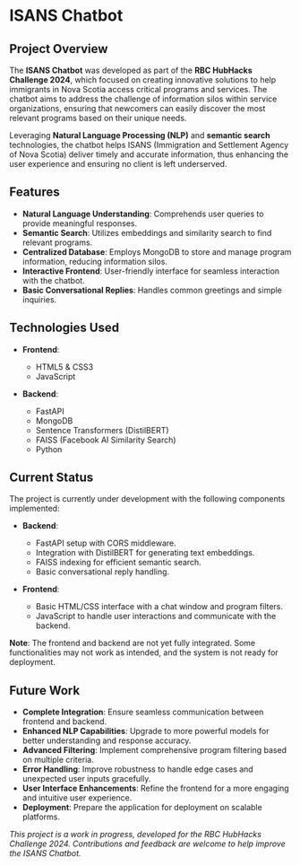 # ISANS Chatbot

## Project Overview

The **ISANS Chatbot** was developed as part of the **RBC HubHacks Challenge 2024**, which focused on creating innovative solutions to help immigrants in Nova Scotia access critical programs and services. The chatbot aims to address the challenge of information silos within service organizations, ensuring that newcomers can easily discover the most relevant programs based on their unique needs.

Leveraging **Natural Language Processing (NLP)** and **semantic search** technologies, the chatbot helps ISANS (Immigration and Settlement Agency of Nova Scotia) deliver timely and accurate information, thus enhancing the user experience and ensuring no client is left underserved.

## Features

- **Natural Language Understanding**: Comprehends user queries to provide meaningful responses.
- **Semantic Search**: Utilizes embeddings and similarity search to find relevant programs.
- **Centralized Database**: Employs MongoDB to store and manage program information, reducing information silos.
- **Interactive Frontend**: User-friendly interface for seamless interaction with the chatbot.
- **Basic Conversational Replies**: Handles common greetings and simple inquiries.

## Technologies Used

- **Frontend**:
  - HTML5 & CSS3
  - JavaScript

- **Backend**:
  - FastAPI
  - MongoDB
  - Sentence Transformers (DistilBERT)
  - FAISS (Facebook AI Similarity Search)
  - Python

## Current Status

The project is currently under development with the following components implemented:

- **Backend**:
  - FastAPI setup with CORS middleware.
  - Integration with DistilBERT for generating text embeddings.
  - FAISS indexing for efficient semantic search.
  - Basic conversational reply handling.

- **Frontend**:
  - Basic HTML/CSS interface with a chat window and program filters.
  - JavaScript to handle user interactions and communicate with the backend.

**Note**: The frontend and backend are not yet fully integrated. Some functionalities may not work as intended, and the system is not ready for deployment.

## Future Work

- **Complete Integration**: Ensure seamless communication between frontend and backend.
- **Enhanced NLP Capabilities**: Upgrade to more powerful models for better understanding and response accuracy.
- **Advanced Filtering**: Implement comprehensive program filtering based on multiple criteria.
- **Error Handling**: Improve robustness to handle edge cases and unexpected user inputs gracefully.
- **User Interface Enhancements**: Refine the frontend for a more engaging and intuitive user experience.
- **Deployment**: Prepare the application for deployment on scalable platforms.

*This project is a work in progress, developed for the RBC HubHacks Challenge 2024. Contributions and feedback are welcome to help improve the ISANS Chatbot.*

